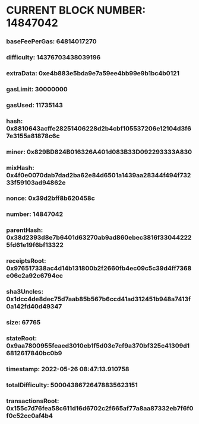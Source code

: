 # CURRENT BLOCK NUMBER: 14847042

### baseFeePerGas: 64814017270
### difficulty: 14376703438039196
### extraData: 0xe4b883e5bda9e7a59ee4bb99e9b1bc4b0121
### gasLimit: 30000000
### gasUsed: 11735143
### hash: 0x8810643acffe28251406228d2b4cbf105537206e12104d3f67e3155a81878c6c
### miner: 0x829BD824B016326A401d083B33D092293333A830
### mixHash: 0x4f0e0070dab7dad2ba62e84d6501a1439aa28344f494f73233f59103ad94862e
### nonce: 0x39d2bff8b620458c
### number: 14847042
### parentHash: 0x38d2393d8e7b6401d63270ab9ad860ebec3816f330442225fd61e19f6bf13322
### receiptsRoot: 0x976517338ac4d14b131800b2f2660fb4ec09c5c39d4ff7368e06c2a92c6794ec
### sha3Uncles: 0x1dcc4de8dec75d7aab85b567b6ccd41ad312451b948a7413f0a142fd40d49347
### size: 67765
### stateRoot: 0x9aa7800955feaed3010eb1f5d03e7cf9a370bf325c41309d16812617840bc0b9
### timestamp: 2022-05-26 08:47:13.910758
### totalDifficulty: 50004386726478835623151
### transactionsRoot: 0x155c7d76fea58c611d16d6702c2f665af77a8aa87332eb7f6f0f0c52cc0af4b4
